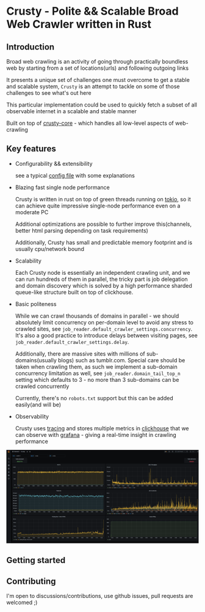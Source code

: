 # Crusty - Polite && Scalable Broad Web Crawler written in Rust

## Introduction
Broad web crawling is an activity of going through practically boundless web by starting from a set of locations(urls) and following outgoing links

It presents a unique set of challenges one must overcome to get a stable and scalable system, `Crusty` is an attempt to tackle on some of those challenges to see what's out here

This particular implementation could be used to quickly fetch a subset of all observable internet in a scalable and stable manner

Built on top of [crusty-core](https://github.com/let4be/crusty-core) - which handles all low-level aspects of web-crawling

## Key features 
- Configurability && extensibility
  
  see a typical [config file](config.yaml) with some explanations
  
- Blazing fast single node performance
  
  Crusty is written in rust on top of green threads running on [tokio](https://github.com/tokio-rs/tokio), so it can achieve quite impressive single-node performance even on a moderate PC
  
  Additional optimizations are possible to further improve this(channels, better html parsing depending on task requirements)
  
  Additionally, Crusty has small and predictable memory footprint and is usually cpu/network bound
  
- Scalability
  
  Each Crusty node is essentially an independent crawling unit, and we can run hundreds of them in parallel, 
  the tricky part is job delegation and domain discovery which is solved by a high performance sharded queue-like structure built on top of clickhouse.
  
- Basic politeness
  
  While we can crawl thousands of domains in parallel - we should absolutely limit concurrency on per-domain level
  to avoid any stress to crawled sites, see `job_reader.default_crawler_settings.concurrency`.
  It's also a good practice to introduce delays between visiting pages, see `job_reader.default_crawler_settings.delay`.
  
  Additionally, there are massive sites with millions of sub-domains(usually blogs) such as tumblr.com.
  Special care should be taken when crawling them, as such we implement a sub-domain concurrency limitation as well, see `job_reader.domain_tail_top_n` setting which defaults to 3 - no more than 3 sub-domains can be crawled concurrently
  
  Currently, there's no `robots.txt` support but this can be added easily(and will be)
  
- Observability
  
  Crusty uses [tracing](https://github.com/tokio-rs/tracing) and stores multiple metrics in 
[clickhouse](https://github.com/ClickHouse/ClickHouse) 
that we can observe with [grafana](https://github.com/grafana/grafana) - giving a real-time insight in crawling performance

![example](./resources/grafana.png)

## Getting started

## Contributing

I'm open to discussions/contributions, use github issues, pull requests are welcomed ;)